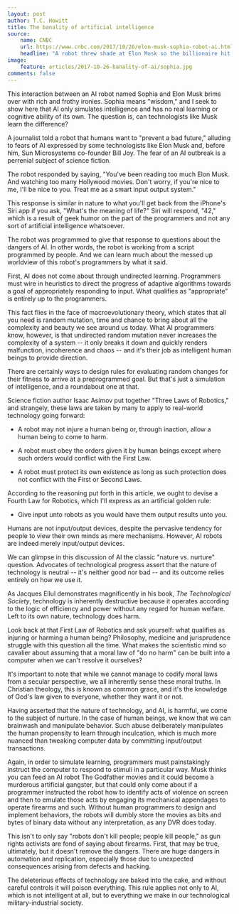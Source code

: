 ```yaml
---
layout: post
author: T.C. Howitt
title: The banality of artificial intelligence
source:
    name: CNBC
    url: https://www.cnbc.com/2017/10/26/elon-musk-sophia-robot-ai.html
    headline: "A robot threw shade at Elon Musk so the billionaire hit back"
image:
    feature: articles/2017-10-26-banality-of-ai/sophia.jpg
comments: false
---
```


This interaction between an AI robot named Sophia and Elon Musk brims over with rich and frothy ironies.  Sophia means "wisdom," and I seek to show here that AI only simulates intelligence and has no real learning or cognitive ability of its own.  The question is, can technologists like Musk learn the difference?

A journalist told a robot that humans want to "prevent a bad future," alluding to fears of AI expressed by some technologists like Elon Musk and, before him, Sun Microsystems co-founder Bill Joy.  The fear of an AI outbreak is a perrenial subject of science fiction.

The robot responded by saying, "You've been reading too much Elon Musk. And watching too many Hollywood movies. Don't worry, if you're nice to me, I'll be nice to you. Treat me as a smart input output system."

This response is similar in nature to what you'll get back from the iPhone's Siri app if you ask, "What's the meaning of life?"  Siri will respond, "42," which is a result of geek humor on the part of the programmers and not any sort of artificial intelligence whatsoever.

The robot was programmed to give that response to questions about the dangers of AI.  In other words, the robot is working from a script programmed by people.  And we can learn much about the messed up worldview of this robot's programmers by what it said.

First, AI does not come about through undirected learning.  Programmers must wire in heuristics to direct the progress of adaptive algorithms towards a goal of appropriately responding to input.  What qualifies as "appropriate" is entirely up to the programmers.

This fact flies in the face of macroevolutionary theory, which states that all you need is random mutation, time and chance to bring about all the complexity and beauty we see around us today.  What AI programmers know, however, is that undirected random mutation never increases the complexity of a system -- it only breaks it down and quickly renders malfunction, incoherence and chaos -- and it's their job as intelligent human beings to provide direction.

There are certainly ways to design rules for evaluating random changes for their fitness to arrive at a preprogrammed goal.  But that's just a simulation of intelligence, and a roundabout one at that.

Science fiction author Isaac Asimov put together "Three Laws of Robotics," and strangely, these laws are taken by many to apply to real-world technology going forward:

* A robot may not injure a human being or, through inaction, allow a human being to come to harm.

* A robot must obey the orders given it by human beings except where such orders would conflict with the First Law.

* A robot must protect its own existence as long as such protection does not conflict with the First or Second Laws.

According to the reasoning put forth in this article, we ought to devise a Fourth Law for Robotics, which I'll express as an artificial golden rule:

* Give input unto robots as you would have them output results unto you.

Humans are not input/output devices, despite the pervasive tendency for people to view their own minds as mere mechanisms.  However, AI robots are indeed merely input/output devices.

We can glimpse in this discussion of AI the classic "nature vs. nurture" question.  Advocates of technological progress assert that the nature of technology is neutral -- it's neither good nor bad -- and its outcome relies entirely on how we use it.

As Jacques Ellul demonstrates magnificently in his book, _The Technological Society_, technology is inherently destructive because it operates according to the logic of efficiency and power without any regard for human welfare.  Left to its own nature, technology does harm.

Look back at that First Law of Robotics and ask yourself: what qualifies as injuring or harming a human being?  Philosophy, medicine and jurisprudence struggle with this question all the time.  What makes the scientistic mind so cavalier about assuming that a moral law of "do no harm" can be built into a computer when we can't resolve it ourselves?

It's important to note that while we cannot manage to codify moral laws from a secular perspective, we all inherently sense these moral truths.  In Christian theology, this is known as common grace, and it's the knowledge of God's law given to everyone, whether they want it or not.

Having asserted that the nature of technology, and AI, is harmful, we come to the subject of nurture.  In the case of human beings, we know that we can brainwash and manipulate behavior.  Such abuse deliberately manipulates the human propensity to learn through inculcation, which is much more nuanced than tweaking computer data by committing input/output transactions.

Again, in order to simulate learning, programmers must painstakingly instruct the computer to respond to stimuli in a particular way.  Musk thinks you can feed an AI robot The Godfather movies and it could become a murderous artificial gangster, but that could only come about if a programmer instructed the robot how to identify acts of violence on screen and then to emulate those acts by engaging its mechanical appendages to operate firearms and such.  Without human programmers to design and implement behaviors, the robots will dumbly store the movies as bits and bytes of binary data without any interpretation, as any DVR does today.

This isn't to only say "robots don't kill people; people kill people," as gun rights activists are fond of saying about firearms.  First, that may be true, ultimately, but it doesn't remove the dangers.  There are huge dangers in automation and replication, especially those due to unexpected consequences arising from defects and hacking.

The deleterious effects of technology are baked into the cake, and without careful controls it will poison everything.  This rule applies not only to AI, which is not intelligent at all, but to everything we make in our technological military-industrial society.
